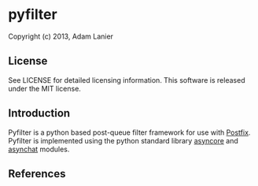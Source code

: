 # pyfilter
Copyright (c) 2013, Adam Lanier

## License

See LICENSE for detailed licensing information. This software
is released under the MIT license.

## Introduction

Pyfilter is a python based post-queue filter framework
for use with [Postfix][1]. Pyfilter is implemented using the 
python standard library [asyncore][2] and [asynchat][3] modules.

## References

[1]: http://www.postfix.org	"Postfix"
[2]: http://docs.python.org/2/library/asyncore.html
[3]: http://docs.python.org/2/library/asynchat.html